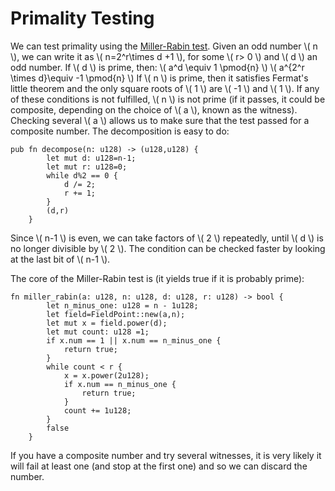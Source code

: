 # Primality Testing

We can test primality using the [Miller-Rabin test](https://en.wikipedia.org/wiki/Miller%E2%80%93Rabin_primality_test). Given an odd number \\( n \\), we can write it as \\( n=2^r\times d +1 \\), for some \\( r> 0 \\) and \\( d \\) an odd number. If \\( d \\) is prime, then:
\\( a^d \equiv 1 \pmod{n} \\)
\\( a^{2^r \times d}\equiv -1 \pmod{n} \\)
If \\( n \\) is prime, then it satisfies Fermat's little theorem and the only square roots of \\( 1 \\) are \\( -1 \\) and \\( 1 \\). If any of these conditions is not fulfilled, \\( n \\) is not prime (if it passes, it could be composite, depending on the choice of \\( a \\), known as the witness). Checking several \\( a \\) allows us to make sure that the test passed for a composite number. The decomposition is easy to do:
```
pub fn decompose(n: u128) -> (u128,u128) {
        let mut d: u128=n-1;
        let mut r: u128=0;
        while d%2 == 0 {
            d /= 2;
            r += 1;
        }
        (d,r)
    }
```
Since \\( n-1 \\) is even, we can take factors of \\( 2 \\) repeatedly, until \\( d \\) is no longer divisible by \\( 2 \\). The condition can be checked faster by looking at the last bit of \\( n-1 \\).

The core of the Miller-Rabin test is (it yields true if it is probably prime):
```
fn miller_rabin(a: u128, n: u128, d: u128, r: u128) -> bool {
        let n_minus_one: u128 = n - 1u128;
        let field=FieldPoint::new(a,n);
        let mut x = field.power(d);
        let mut count: u128 =1;
        if x.num == 1 || x.num == n_minus_one {
            return true;
        }
        while count < r {
            x = x.power(2u128);
            if x.num == n_minus_one {
                return true;
            }
            count += 1u128;
        }
        false
    }
```
If you have a composite number and try several witnesses, it is very likely it will fail at least one (and stop at the first one) and so we can discard the number.